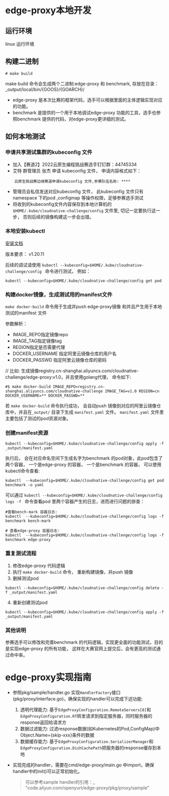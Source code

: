 # edge-proxy本地开发

## 运行环境

linux 运行环境


## 构建二进制

```
# make build
```

make build 命令会生成两个二进制:edge-proxy 和 benchmark, 存放在目录：_output/local/bin/{GOOS}/{GOARCH}/

* edge-proxy 是本次比赛的框架代码，选手可以根据里面的主体逻辑实现对应的功能。
* benchmark 是提供的一个用于本地调试edge-proxy 功能的工具，选手也参照benchmark 提供的代码，对edge-proxy更详细的测试。

## 如何本地测试

### 申请共享测试集群的kubeconfig 文件

* 加入【赛道2】2022云原生编程挑战赛选手钉钉群：44745334 
* 艾特 群管理员 张杰 申请 kubeconfig 文件， 申请内容格式如下：

```
	云原生挑战赛边缘赛道申请kubeconfig 文件,参赛队伍名称: ****
```
*  管理员会私信发送对应kubeconfig 文件， 此kubeconfig 文件只有namespace 下的pod ,configmap 等操作权限，足够参赛选手测试 
*  将收到的kubeconfig文件内容保存到本地计算机的`$HOME/.kube/cloudnative-challenge/config` 文件里, 切记一定要执行这一步， 否则后续的镜像构建这一步会出错。

### 本地安装kubectl 

[安装文档](https://kubernetes.io/zh-cn/docs/tasks/tools/install-kubectl-linux/)

版本要求： v1.20.11

后续的调试请使用 `kubectl --kubeconfig=$HOME/.kube/cloudnative-challenge/config ` 命令进行测试， 例如：

```
kubectl --kubeconfig=$HOME/.kube/cloudnative-challenge/config get pod

```

### 构建docker镜像，生成测试用的manifest文件

`make docker-build` 命令用于生成并push edge-proxy镜像 和并且产生用于本地测试的manifest 文件

参数解析：

*  IMAGE_REPO指定镜像repo
*  IMAGE_TAG指定镜像tag
*  REGION指定是否需要代理
*  DOCKER_USERNAME 指定阿里云镜像仓库的用户名
*  DOCKER_PASSWD 指定阿里云镜像仓库的密码

// 比如: 生成镜像registry.cn-shanghai.aliyuncs.com/cloudnative-challenge/edge-proxy:v1.0，并且使用golang代理， 命令如下:

```
#$ make docker-build IMAGE_REPO=registry.cn-shanghai.aliyuncs.com/cloudnative-challenge IMAGE_TAG=v1.0 REGION=cn DOCKER_USERNAME=** DOCKER_PASSWD=**
```

若 `make docker-build` 命令执行成功， 会自动push 镜像到对应的阿里云镜像仓库中，并且在`_output/` 目录下生成 `manifest.yaml` 文件。
`manifest.yaml` 文件里主要包括了测试的pod资源对象。

### 创建manifest资源

`kubectl --kubeconfig=$HOME/.kube/cloudnative-challenge/config apply -f _output/manifest.yaml`

执行后， 会在对应命名空间下生成名字为benchmark 的pod对象，此pod包含了两个容器， 一个是edge-proxy 的容器， 一个是benchmark 的容器， 可以使用kubectl命令查看:

`kubectl  --kubeconfig=$HOME/.kube/cloudnative-challenge/config get pod benchmark -o yaml`

可以通过 `kubectl --kubeconfig=$HOME/.kube/cloudnative-challenge/config logs -f ` 命令查看pod 里两个容器产生的日志，进而进行问题的排查：

```
#查看bench-mark 容器日志: 
kubectl  --kubeconfig=$HOME/.kube/cloudnative-challenge/config logs -f benchmark bench-mark

# 查看edge-proxy 容器日志:
kubectl  --kubeconfig=$HOME/.kube/cloudnative-challenge/config logs -f benchmark edge-proxy
```

### 重复测试流程
1.  修改edge-proxy 代码逻辑
2.  执行 `make docker-build` 命令， 重新构建镜像，并push 镜像
3.  删掉测试pod 
```
kubectl --kubeconfig=$HOME/.kube/cloudnative-challenge/config delete -f _output/manifest.yaml
```
4.  重新创建测试pod 
```
kubectl --kubeconfig=$HOME/.kube/cloudnative-challenge/config apply -f _output/manifest.yaml
```

### 其他说明

参赛选手可以修改和完善benchmark 的代码逻辑，实现更全面的功能测试，目的是实现edge-proxy 的所有功能， 这样在大赛官网上提交后，会有更高的测试通过命中率。


# edge-proxy实现指南

- 参照pkg/sample/handler.go 实现`HandlerFactory`接口(pkg/proxy/interface.go)，确保实现的handler可以完成下述功能:
  1. 透明代理能力: 基于`EdgeProxyConfiguration.RemoteServers[0]`和`EdgeProxyConfiguration.RT`转发请求到指定服务器，同时服务器的response返回给请求方
  2. 数据过滤能力: 过滤response数据(如Kubernetes的Pod,ConfigMap)中Object.Name={skip-xxx}条件的数据
  3. 数据缓存能力: 基于`EdgeProxyConfiguration.SerializerManager`和`EdgeProxyConfiguration.DishCachePath`把服务器的response缓存到本地

- 实现完成的handler，需要在cmd/edge-proxy/main.go 中import，确保handler中的init()可以正常初始化。
  > 可以参考sample handler的引用：_ "code.aliyun.com/openyurt/edge-proxy/pkg/proxy/sample"
